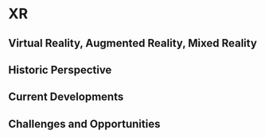 # XR

## Virtual Reality, Augmented Reality, Mixed Reality

## Historic Perspective

## Current Developments

## Challenges and Opportunities

